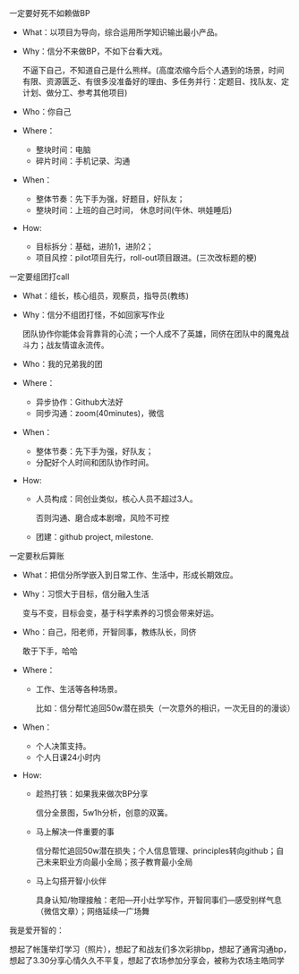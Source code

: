 一定要好死不如赖做BP

- What：以项目为导向，综合运用所学知识输出最小产品。

- Why：信分不来做BP，不如下台看大戏。

  不逼下自己，不知道自己是什么熊样。(高度浓缩今后个人遇到的场景，时间有限、资源匮乏、有很多没准备好的理由、多任务并行：定题目、找队友、定计划、做分工、参考其他项目)

- Who：你自己
- Where：
  - 整块时间：电脑
  - 碎片时间：手机记录、沟通
- When：
  - 整体节奏：先下手为强，好题目，好队友；
  - 整块时间：上班的自己时间， 休息时间(午休、哄娃睡后)
- How: 
  - 目标拆分：基础，进阶1，进阶2；
  - 项目风控：pilot项目先行，roll-out项目跟进。(三次改标题的梗)

一定要组团打call

- What：组长，核心组员，观察员，指导员(教练)

- Why：信分不组团打怪，不如回家写作业

  团队协作你能体会背靠背的心流；一个人成不了英雄，同侪在团队中的魔鬼战斗力；战友情谊永流传。

- Who：我的兄弟我的团

- Where：

  - 异步协作：Github大法好
  - 同步沟通：zoom(40minutes)，微信

- When：

  - 整体节奏：先下手为强，好队友；
  - 分配好个人时间和团队协作时间。

- How: 

  - 人员构成：同创业类似，核心人员不超过3人。

    否则沟通、磨合成本剧增，风险不可控

  - 团建：github project, milestone.

    

一定要秋后算账

- What：把信分所学嵌入到日常工作、生活中，形成长期效应。

- Why：习惯大于目标，信分融入生活

  变与不变，目标会变，基于科学素养的习惯会带来好运。

- Who：自己，阳老师，开智同事，教练队长，同侪

  敢于下手，哈哈

- Where：

  - 工作、生活等各种场景。

    比如：信分帮忙追回50w潜在损失（一次意外的相识，一次无目的的漫谈）

- When：

  - 个人决策支持。
  - 个人日课24小时内

- How: 

  - 趁热打铁：如果我来做次BP分享

    信分全景图，5w1h分析，创意的双簧。

  - 马上解决一件重要的事

    信分帮忙追回50w潜在损失；个人信息管理、principles转向github；自己未来职业方向最小全局；孩子教育最小全局

  - 马上勾搭开智小伙伴

    具身认知/物理接触：老阳—开小灶学写作，开智同事们—感受别样气息（微信文章）；网络延续—广场舞



我是爱开智的：

想起了帐篷举灯学习（照片），想起了和战友们多次彩排bp，想起了通宵沟通bp，想起了3.30分享心情久久不平复，想起了农场参加分享会，被称为农场主皓同学